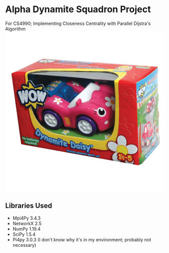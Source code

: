 # Alpha Dynamite Squadron Project
 For CS4990; Implementing Closeness Centrality with Parallel Dijstra's Algorithm
 ![Team Logo](team_logo.jpg)
 
## Libraries Used 
 * Mpi4Py 3.4.3
 * NetworkX 2.5
 * NumPy 1.19.4
 * SciPy 1.5.4
 * Pi4py 3.0.3 (I don't know why it's in my environment; probably not necessary)
